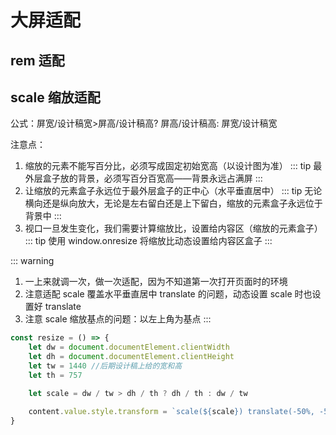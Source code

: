 # 大屏适配

## rem 适配



## scale 缩放适配

公式：屏宽/设计稿宽>屏高/设计稿高? 屏高/设计稿高: 屏宽/设计稿宽

注意点：
1. 缩放的元素不能写百分比，必须写成固定初始宽高（以设计图为准）
::: tip
最外层盒子放的背景，必须写百分百宽高——背景永远占满屏
:::
2. 让缩放的元素盒子永远位于最外层盒子的正中心（水平垂直居中）
::: tip
无论横向还是纵向放大，无论是左右留白还是上下留白，缩放的元素盒子永远位于背景中
:::
3. 视口一旦发生变化，我们需要计算缩放比，设置给内容区（缩放的元素盒子）
::: tip
使用 window.onresize 将缩放比动态设置给内容区盒子
:::

::: warning
1. 一上来就调一次，做一次适配，因为不知道第一次打开页面时的环境
2. 注意适配 scale 覆盖水平垂直居中 translate 的问题，动态设置 scale 时也设置好 translate
3. 注意 scale 缩放基点的问题：以左上角为基点
:::

```js
const resize = () => {
    let dw = document.documentElement.clientWidth
    let dh = document.documentElement.clientHeight
    let tw = 1440 //后期设计稿上给的宽和高
    let th = 757

    let scale = dw / tw > dh / th ? dh / th : dw / tw

    content.value.style.transform = `scale(${scale}) translate(-50%, -50%)`
}
```
